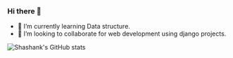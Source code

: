 ### Hi there 👋

<!--
**ShashankRaturi/ShashankRaturi** is a ✨ _special_ ✨ repository because its `README.md` (this file) appears on your GitHub profile.

Here are some ideas to get you started:

- 🌱 I’m currently learning Data structure
- 👯 I’m looking to collaborate for data science and machine learning projects
- 🤔 I’m looking for help with ...
- 💬 Ask me about ...
- 📫 How to reach me: ...
- 😄 Pronouns: ...
- ⚡ Fun fact: ...
-->

- 🌱 I’m currently learning Data structure.
- 👯 I’m looking to collaborate for web development using django projects.

![Shashank's GitHub stats](https://github-readme-stats.vercel.app/api?username=ShashankRaturi&show_icons=true)

